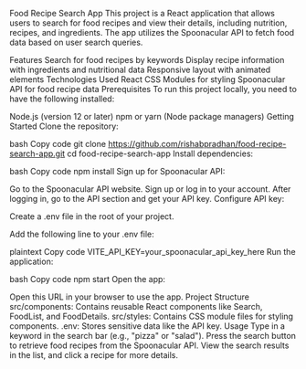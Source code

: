 Food Recipe Search App
This project is a React application that allows users to search for food recipes and view their details, including nutrition, recipes, and ingredients. The app utilizes the Spoonacular API to fetch food data based on user search queries.

Features
Search for food recipes by keywords
Display recipe information with ingredients and nutritional data
Responsive layout with animated elements
Technologies Used
React
CSS Modules for styling
Spoonacular API for food recipe data
Prerequisites
To run this project locally, you need to have the following installed:

Node.js (version 12 or later)
npm or yarn (Node package managers)
Getting Started
Clone the repository:

bash
Copy code
git clone https://github.com/rishabpradhan/food-recipe-search-app.git
cd food-recipe-search-app
Install dependencies:

bash
Copy code
npm install
Sign up for Spoonacular API:

Go to the Spoonacular API website.
Sign up or log in to your account.
After logging in, go to the API section and get your API key.
Configure API key:

Create a .env file in the root of your project.

Add the following line to your .env file:

plaintext
Copy code
VITE_API_KEY=your_spoonacular_api_key_here
Run the application:

bash
Copy code
npm start
Open the app:

Open this URL in your browser to use the app.
Project Structure
src/components: Contains reusable React components like Search, FoodList, and FoodDetails.
src/styles: Contains CSS module files for styling components.
.env: Stores sensitive data like the API key.
Usage
Type in a keyword in the search bar (e.g., "pizza" or "salad").
Press the search button to retrieve food recipes from the Spoonacular API.
View the search results in the list, and click a recipe for more details.
